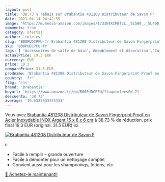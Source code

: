 ```yaml
---
layout: post
title: '38.73 % rabais sur Brabantia 481208 Distributeur de Savon F'
date: 2021-04-14 04:42:55
image: 'https://m.media-amazon.com/images/I/31NtKIPBfcL._SL500_._SL400_.jpg'
comments: true
category: ofertas
author: 'tole.es'
slug: 'B00PUDCPFU-fr Brabantia 481208 Distributeur de Savon Fingerprint Proof...'
sku: 'B00PUDCPFU-fr'
tags: [ 'Accessoires de salle de bain','Ameublement et décoration','Cuisine et Maison','Distributeurs','Distributeurs de savon et de lotion','Salle de bain et WC','Supports et distributeurs','brabantia', ]
actualPrice: 19.3 EUR
currency: EUR
price: 19.3
comparePrice: 31.5 EUR
prodname: 'Brabantia 481208 Distributeur de Savon Fingerprint Proof en Acier Inoxydable  INOX  Argent  15 x 6 x 6 cm'
country: 'fr'
flag: '🇫🇷'
brand: 'Brabantia'
buyurl: 'https://www.amazon.fr/dp/B00PUDCPFU/?tag=tolees0d-21'
descuento: '38.73'
average: '19.6333333333333'
---
```


Vous avez [Brabantia 481208 Distributeur de Savon Fingerprint Proof en Acier Inoxydable  INOX  Argent  15 x 6 x 6 cm](https://www.amazon.fr/dp/B00PUDCPFU/?tag=tolees0d-21)  à  38.73 % de réduction, prix final  19.3 EUR (original: 31.5 EUR) ici:

[![Brabantia 481208 Distributeur de Savon F](https://m.media-amazon.com/images/I/31NtKIPBfcL._SL500_._SL400_.jpg)](https://www.amazon.fr/dp/B00PUDCPFU/?tag=tolees0d-21)

ℹ️:

- Facile à remplir – grande ouverture
- Facile à démonter pour un nettoyage complet
- Convient aussi pour les shampooings, lotions, etc.

[🛒 Achetez-le maintenant!!](https://www.amazon.fr/dp/B00PUDCPFU/?tag=tolees0d-21)
